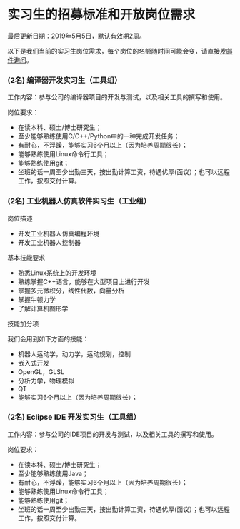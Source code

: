 实习生的招募标准和开放岗位需求
=========================

最后更新日期：2019年5月5日，默认有效期2周。

以下是我们当前的实习生岗位需求，每个岗位的名额随时间可能会变，请直接[发邮件询问](mailto:wuwei@droid.ac.cn)。

### (2名) 编译器开发实习生（工具组）

工作内容：参与公司的编译器项目的开发与测试，以及相关工具的撰写和使用。

岗位要求：

- 在读本科、硕士/博士研究生；
- 至少能够熟练使用C/C++/Python中的一种完成开发任务；
- 有耐心，不浮躁，能够实习6个月以上（因为培养周期很长）；
- 能够熟练使用Linux命令行工具；
- 能够熟练使用git；
- 坐班的话一周至少出勤三天，按出勤计算工资，待遇优厚(面议）；也可以远程工作，按照交付计算。

### (2名) 工业机器人仿真软件实习生（工业组）

岗位描述

- 开发工业机器人仿真编程环境
- 开发工业机器人控制器

基本技能要求

- 熟悉Linux系统上的开发环境
- 熟练掌握C++语言，能够在大型项目上进行开发
- 掌握多元微积分，线性代数，向量分析
- 掌握牛顿力学
- 了解计算机图形学

技能加分项

我们会用到如下方面的技能：

- 机器人运动学，动力学，运动规划，控制
- 嵌入式开发
- OpenGL，GLSL
- 分析力学，物理模拟
- QT
- 能够实习6个月以上（因为培养周期很长）；

### (2名) Eclipse IDE 开发实习生（工具组）

工作内容：参与公司的IDE项目的开发与测试，以及相关工具的撰写和使用。

岗位要求：

- 在读本科、硕士/博士研究生；
- 至少能够熟练使用Java；
- 有耐心，不浮躁，能够实习6个月以上（因为培养周期很长）；
- 能够熟练使用Linux命令行工具；
- 能够熟练使用git；
- 坐班的话一周至少出勤三天，按出勤计算工资，待遇优厚(面议）；也可以远程工作，按照交付计算。

